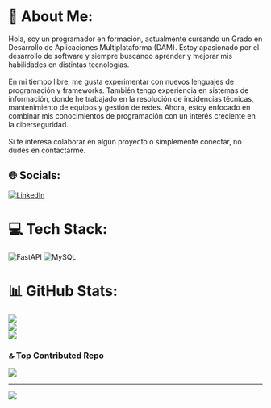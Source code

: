 # 💫 About Me:
Hola, soy un programador en formación, actualmente cursando un Grado en Desarrollo de Aplicaciones Multiplataforma (DAM). Estoy apasionado por el desarrollo de software y siempre buscando aprender y mejorar mis habilidades en distintas tecnologías.<br><br>En mi tiempo libre, me gusta experimentar con nuevos lenguajes de programación y frameworks. También tengo experiencia en sistemas de información, donde he trabajado en la resolución de incidencias técnicas, mantenimiento de equipos y gestión de redes. Ahora, estoy enfocado en combinar mis conocimientos de programación con un interés creciente en la ciberseguridad.<br><br>Si te interesa colaborar en algún proyecto o simplemente conectar, no dudes en contactarme.


## 🌐 Socials:
[![LinkedIn](https://img.shields.io/badge/LinkedIn-%230077B5.svg?logo=linkedin&logoColor=white)](https://linkedin.com/in/https://www.linkedin.com/in/%C3%A1lvaro-moreno-morej%C3%B3n-ba348828a/) 

# 💻 Tech Stack:
![FastAPI](https://img.shields.io/badge/FastAPI-005571?style=for-the-badge&logo=fastapi) ![MySQL](https://img.shields.io/badge/mysql-4479A1.svg?style=for-the-badge&logo=mysql&logoColor=white)
# 📊 GitHub Stats:
![](https://github-readme-stats.vercel.app/api?username=m0r3n0SVQ&theme=one_dark_pro&hide_border=false&include_all_commits=false&count_private=false)<br/>
![](https://github-readme-streak-stats.herokuapp.com/?user=m0r3n0SVQ&theme=one_dark_pro&hide_border=false)<br/>
![](https://github-readme-stats.vercel.app/api/top-langs/?username=m0r3n0SVQ&theme=one_dark_pro&hide_border=false&include_all_commits=false&count_private=false&layout=compact)

### 🔝 Top Contributed Repo
![](https://github-contributor-stats.vercel.app/api?username=m0r3n0SVQ&limit=5&theme=dark&combine_all_yearly_contributions=true)

---
[![](https://visitcount.itsvg.in/api?id=m0r3n0SVQ&icon=0&color=4)](https://visitcount.itsvg.in)

<!-- Proudly created with GPRM ( https://gprm.itsvg.in ) -->
